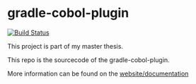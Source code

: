 # gradle-cobol-plugin
[![Build Status](https://travis-ci.org/SebastianRzk/gradle-cobol-plugin.svg?branch=master)](https://travis-ci.org/SebastianRzk/gradle-cobol-plugin)

This project is part of my master thesis.

This repo is the sourcecode of the gradle-cobol-plugin.

More information can be found on the [website/documentation](https://github.com/SebastianRzk/gradle-cobol-plugin-core/blob/master/docs/index.md)
